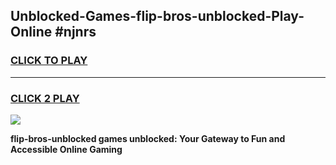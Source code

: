
## Unblocked-Games-flip-bros-unblocked-Play-Online #njnrs
<h3>
<a href="https://news.freeplayer.one?title=flip-bros-unblocked&ref=3">CLICK TO PLAY</a></h3>
<hr>

<h3>
<a href="https://news.freeplayer.one?title=flip-bros-unblocked&ref=3">CLICK 2 PLAY</a>
  
</h3>

<a href="https://news.freeplayer.one?title=flip-bros-unblocked&ref=3"><img src="https://clearcache.store/games.png"></a>


**flip-bros-unblocked games unblocked: Your Gateway to Fun and Accessible Online Gaming**
